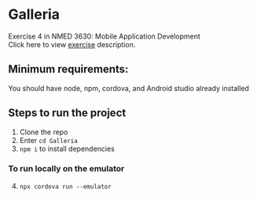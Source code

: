 # Galleria
Exercise 4 in NMED 3630: Mobile Application Development
<br>
Click here to view [exercise](./docs/MobileApp_Exercise4.pdf) description.

## Minimum requirements:
You should have node, npm, cordova, and Android studio already installed

## Steps to run the project
  1. Clone the repo
  2. Enter `cd Galleria`
  3. `npm i` to install dependencies
 
### To run locally on the emulator
  4. `npx cordova run --emulator`